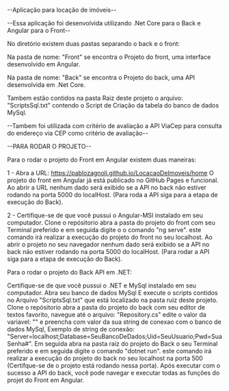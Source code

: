 --Aplicação para locação de imóveis--

--Essa aplicação foi desenvolvida utilizando .Net Core para o Back e Angular para o Front--

No diretório existem duas pastas separando o back e o front:

Na pasta de nome: "Front" se encontra o Projeto do front, uma interface desenvolvido em Angular.

Na pasta de nome: "Back" se encontra o Projeto do back, uma API desenvolvida em .Net Core.

Tambem estão contidos na pasta Raiz deste projeto o arquivo: "ScriptsSql.txt" contendo o Script de Criação da tabela do banco de dados MySql.

--Tambem foi utilizada com critério de avaliação a API ViaCep para consulta do endereço via CEP como critério de avaliação--

--PARA RODAR O PROJETO--

Para o rodar o projeto do Front em Angular existem duas maneiras:

1 - Abra a URL: https://pablozagnoli.github.io/LocacaoDeImoveis/home
O projeto do front em Angular já está publicado no GitHub Pages e funcional.
Ao abrir a URL nenhum dado será exibido se a API no back não estiver rodando na porta 5000 do localHost. (Para roda a API siga para a etapa de execução do Back).

2 - Certifique-se de que você pussui o Angular-MSI instalado em seu computador. 
Clone o repósitorio abra a pasta do projeto do front com seu Terminal preferido e em seguida digite o o comando "ng serve".
este comando irá realizar a execução do projeto do front no seu localhost. Ao abrir o projeto no seu navegador nenhum dado será exibido se a API no back não estiver rodando na porta 5000 do localHost. (Para rodar a API siga para a etapa de execução do Back).


Para o rodar o projeto do Back API em .NET:

Certifique-se de que você pussui o .NET e MySql instalado em seu computador.
Abra seu banco de dados MySql E execute o scripts contidos no Arquivo "ScriptsSql.txt" que está localizado na pasta ruiz deste projeto. 
Clone o repósitorio abra a pasta do projeto do back com seu editor de textos favorito, navegue até o arquivo: "Repository.cs" edite o valor da variavel: "" e preencha com valor da sua string de conexao com o banco de dados MySql, Exemplo de string de conexão: "Server=localhost;Database=SeuBancoDeDados;Uid=SeuUsuario;Pwd=SuaSenha#". Em seguida abra na pasta raiz do projeto do Back o seu Terminal preferido e em seguida digite o comando "dotnet run".
este comando irá realizar a execução do projeto do back no seu localhost na porta 500 (Certifque-se de o projeto está rodando nessa porta). Após executar com o sucesso a API do back, você pode navegar e executar todas as funções do projet do Front em Angular.
